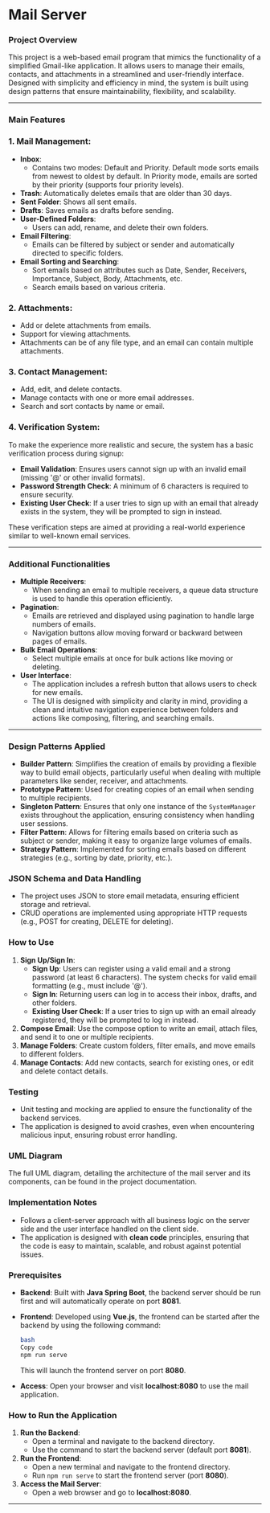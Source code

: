 # Mail Server

### Project Overview

This project is a web-based email program that mimics the functionality of a simplified Gmail-like application. It allows users to manage their emails, contacts, and attachments in a streamlined and user-friendly interface. Designed with simplicity and efficiency in mind, the system is built using design patterns that ensure maintainability, flexibility, and scalability.

---

### Main Features

### 1. **Mail Management**:

- **Inbox**:
    - Contains two modes: Default and Priority. Default mode sorts emails from newest to oldest by default. In Priority mode, emails are sorted by their priority (supports four priority levels).
- **Trash**: Automatically deletes emails that are older than 30 days.
- **Sent Folder**: Shows all sent emails.
- **Drafts**: Saves emails as drafts before sending.
- **User-Defined Folders**:
    - Users can add, rename, and delete their own folders.
- **Email Filtering**:
    - Emails can be filtered by subject or sender and automatically directed to specific folders.
- **Email Sorting and Searching**:
    - Sort emails based on attributes such as Date, Sender, Receivers, Importance, Subject, Body, Attachments, etc.
    - Search emails based on various criteria.

### 2. **Attachments**:

- Add or delete attachments from emails.
- Support for viewing attachments.
- Attachments can be of any file type, and an email can contain multiple attachments.

### 3. **Contact Management**:

- Add, edit, and delete contacts.
- Manage contacts with one or more email addresses.
- Search and sort contacts by name or email.

### 4. **Verification System**:

To make the experience more realistic and secure, the system has a basic verification process during signup:

- **Email Validation**: Ensures users cannot sign up with an invalid email (missing '@' or other invalid formats).
- **Password Strength Check**: A minimum of 6 characters is required to ensure security.
- **Existing User Check**: If a user tries to sign up with an email that already exists in the system, they will be prompted to sign in instead.

These verification steps are aimed at providing a real-world experience similar to well-known email services.

---

### Additional Functionalities

- **Multiple Receivers**:
    - When sending an email to multiple receivers, a queue data structure is used to handle this operation efficiently.
- **Pagination**:
    - Emails are retrieved and displayed using pagination to handle large numbers of emails.
    - Navigation buttons allow moving forward or backward between pages of emails.
- **Bulk Email Operations**:
    - Select multiple emails at once for bulk actions like moving or deleting.
- **User Interface**:
    - The application includes a refresh button that allows users to check for new emails.
    - The UI is designed with simplicity and clarity in mind, providing a clean and intuitive navigation experience between folders and actions like composing, filtering, and searching emails.

---

### Design Patterns Applied

- **Builder Pattern**: Simplifies the creation of emails by providing a flexible way to build email objects, particularly useful when dealing with multiple parameters like sender, receiver, and attachments.
- **Prototype Pattern**: Used for creating copies of an email when sending to multiple recipients.
- **Singleton Pattern**: Ensures that only one instance of the `SystemManager` exists throughout the application, ensuring consistency when handling user sessions.
- **Filter Pattern**: Allows for filtering emails based on criteria such as subject or sender, making it easy to organize large volumes of emails.
- **Strategy Pattern**: Implemented for sorting emails based on different strategies (e.g., sorting by date, priority, etc.).

### JSON Schema and Data Handling

- The project uses JSON to store email metadata, ensuring efficient storage and retrieval.
- CRUD operations are implemented using appropriate HTTP requests (e.g., POST for creating, DELETE for deleting).

### How to Use

1. **Sign Up/Sign In**:
    - **Sign Up**: Users can register using a valid email and a strong password (at least 6 characters). The system checks for valid email formatting (e.g., must include '@').
    - **Sign In**: Returning users can log in to access their inbox, drafts, and other folders.
    - **Existing User Check**: If a user tries to sign up with an email already registered, they will be prompted to log in instead.
2. **Compose Email**: Use the compose option to write an email, attach files, and send it to one or multiple recipients.
3. **Manage Folders**: Create custom folders, filter emails, and move emails to different folders.
4. **Manage Contacts**: Add new contacts, search for existing ones, or edit and delete contact details.

### Testing

- Unit testing and mocking are applied to ensure the functionality of the backend services.
- The application is designed to avoid crashes, even when encountering malicious input, ensuring robust error handling.

### UML Diagram

The full UML diagram, detailing the architecture of the mail server and its components, can be found in the project documentation.

### Implementation Notes

- Follows a client-server approach with all business logic on the server side and the user interface handled on the client side.
- The application is designed with **clean code** principles, ensuring that the code is easy to maintain, scalable, and robust against potential issues.

### Prerequisites

- **Backend**: Built with **Java Spring Boot**, the backend server should be run first and will automatically operate on port **8081**.
- **Frontend**: Developed using **Vue.js**, the frontend can be started after the backend by using the following command:
    
    ```bash
    bash
    Copy code
    npm run serve
    ```
    
    This will launch the frontend server on port **8080**.
    
- **Access**: Open your browser and visit **localhost:8080** to use the mail application.

### How to Run the Application

1. **Run the Backend**:
    - Open a terminal and navigate to the backend directory.
    - Use the command to start the backend server (default port **8081**).
2. **Run the Frontend**:
    - Open a new terminal and navigate to the frontend directory.
    - Run `npm run serve` to start the frontend server (port **8080**).
3. **Access the Mail Server**:
    - Open a web browser and go to **localhost:8080**.

---

